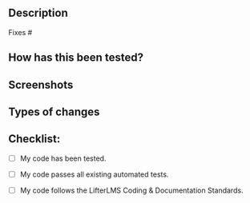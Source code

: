 ## Description

<!-- Please describe what you have changed or added -->

Fixes #<!-- insert the related issue number here -->

## How has this been tested?

<!-- Please describe in detail how you tested your changes. -->
<!-- Include details of your testing environment, tests ran to see how -->
<!-- your change affects other areas of the code, etc. -->

## Screenshots <!-- if applicable -->


## Types of changes

<!-- What types of changes does your code introduce?  -->
<!-- Bug fix (non-breaking change which fixes an issue) -->
<!-- New feature (non-breaking change which adds functionality) -->
<!-- Breaking change (fix or feature that would cause existing functionality to not work as expected) -->

## Checklist:

- [ ] My code has been tested.
- [ ] My code passes all existing automated tests. <!-- Check code: `composer run-script tests-run`, Guidelines: https://github.com/gocodebox/lifterlms/blob/master/tests/README.md -->
- [ ] My code follows the LifterLMS Coding & Documentation Standards. <!-- Check code: `composer run-script check-cs-errors`, Guidelines: https://github.com/gocodebox/lifterlms/blob/master/docs/coding-standards.md and https://github.com/gocodebox/lifterlms/blob/master/docs/documentation-standards.md -->


